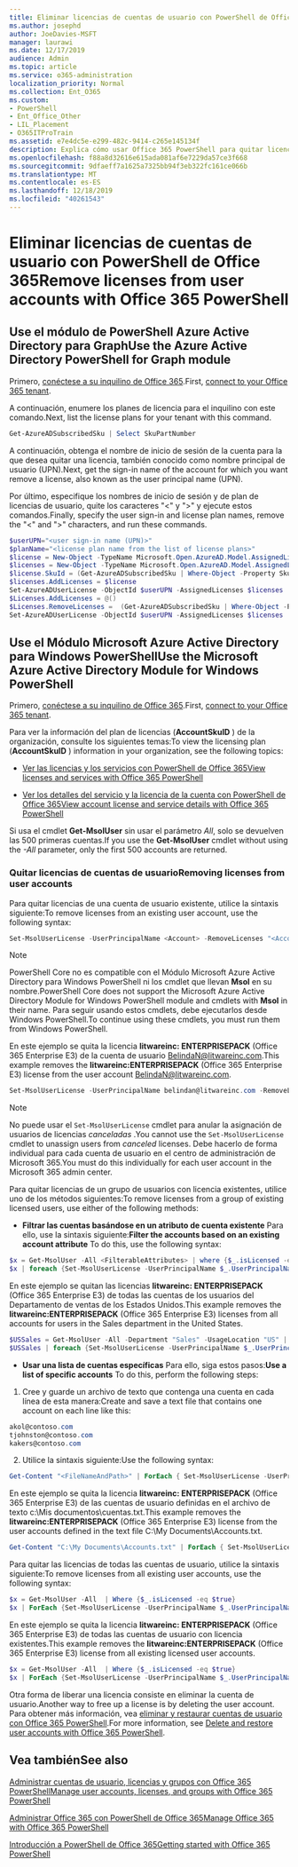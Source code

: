```yaml
---
title: Eliminar licencias de cuentas de usuario con PowerShell de Office 365
ms.author: josephd
author: JoeDavies-MSFT
manager: laurawi
ms.date: 12/17/2019
audience: Admin
ms.topic: article
ms.service: o365-administration
localization_priority: Normal
ms.collection: Ent_O365
ms.custom:
- PowerShell
- Ent_Office_Other
- LIL_Placement
- O365ITProTrain
ms.assetid: e7e4dc5e-e299-482c-9414-c265e145134f
description: Explica cómo usar Office 365 PowerShell para quitar licencias de Office 365 que se han asignado anteriormente a los usuarios.
ms.openlocfilehash: f88a8d32616e615ada081af6e7229da57ce3f668
ms.sourcegitcommit: 9dfaeff7a1625a7325bb94f3eb322fc161ce066b
ms.translationtype: MT
ms.contentlocale: es-ES
ms.lasthandoff: 12/18/2019
ms.locfileid: "40261543"
---
```

# <a name="remove-licenses-from-user-accounts-with-office-365-powershell"></a><span data-ttu-id="d5096-103">Eliminar licencias de cuentas de usuario con PowerShell de Office 365</span><span class="sxs-lookup"><span data-stu-id="d5096-103">Remove licenses from user accounts with Office 365 PowerShell</span></span>

## <a name="use-the-azure-active-directory-powershell-for-graph-module"></a><span data-ttu-id="d5096-104">Use el módulo de PowerShell Azure Active Directory para Graph</span><span class="sxs-lookup"><span data-stu-id="d5096-104">Use the Azure Active Directory PowerShell for Graph module</span></span>

<span data-ttu-id="d5096-105">Primero, [conéctese a su inquilino de Office 365](connect-to-office-365-powershell.md#connect-with-the-azure-active-directory-powershell-for-graph-module).</span><span class="sxs-lookup"><span data-stu-id="d5096-105">First, [connect to your Office 365 tenant](connect-to-office-365-powershell.md#connect-with-the-azure-active-directory-powershell-for-graph-module).</span></span>

<span data-ttu-id="d5096-106">A continuación, enumere los planes de licencia para el inquilino con este comando.</span><span class="sxs-lookup"><span data-stu-id="d5096-106">Next, list the license plans for your tenant with this command.</span></span>

```powershell
Get-AzureADSubscribedSku | Select SkuPartNumber
```

<span data-ttu-id="d5096-107">A continuación, obtenga el nombre de inicio de sesión de la cuenta para la que desea quitar una licencia, también conocido como nombre principal de usuario (UPN).</span><span class="sxs-lookup"><span data-stu-id="d5096-107">Next, get the sign-in name of the account for which you want remove a license, also known as the user principal name (UPN).</span></span>

<span data-ttu-id="d5096-108">Por último, especifique los nombres de inicio de sesión y de plan de licencias de usuario, quite los caracteres "<" y ">" y ejecute estos comandos.</span><span class="sxs-lookup"><span data-stu-id="d5096-108">Finally, specify the user sign-in and license plan names, remove the "<" and ">" characters, and run these commands.</span></span>

```powershell
$userUPN="<user sign-in name (UPN)>"
$planName="<license plan name from the list of license plans>"
$license = New-Object -TypeName Microsoft.Open.AzureAD.Model.AssignedLicense
$licenses = New-Object -TypeName Microsoft.Open.AzureAD.Model.AssignedLicenses
$license.SkuId = (Get-AzureADSubscribedSku | Where-Object -Property SkuPartNumber -Value $planName -EQ).SkuID
$licenses.AddLicenses = $license
Set-AzureADUserLicense -ObjectId $userUPN -AssignedLicenses $licenses
$Licenses.AddLicenses = @()
$Licenses.RemoveLicenses =  (Get-AzureADSubscribedSku | Where-Object -Property SkuPartNumber -Value $planName -EQ).SkuID
Set-AzureADUserLicense -ObjectId $userUPN -AssignedLicenses $licenses
```

## <a name="use-the-microsoft-azure-active-directory-module-for-windows-powershell"></a><span data-ttu-id="d5096-109">Use el Módulo Microsoft Azure Active Directory para Windows PowerShell</span><span class="sxs-lookup"><span data-stu-id="d5096-109">Use the Microsoft Azure Active Directory Module for Windows PowerShell</span></span>

<span data-ttu-id="d5096-110">Primero, [conéctese a su inquilino de Office 365](connect-to-office-365-powershell.md#connect-with-the-microsoft-azure-active-directory-module-for-windows-powershell).</span><span class="sxs-lookup"><span data-stu-id="d5096-110">First, [connect to your Office 365 tenant](connect-to-office-365-powershell.md#connect-with-the-microsoft-azure-active-directory-module-for-windows-powershell).</span></span>
   
<span data-ttu-id="d5096-111">Para ver la información del plan de licencias (**AccountSkuID** ) de la organización, consulte los siguientes temas:</span><span class="sxs-lookup"><span data-stu-id="d5096-111">To view the licensing plan (**AccountSkuID** ) information in your organization, see the following topics:</span></span>
    
  - [<span data-ttu-id="d5096-112">Ver las licencias y los servicios con PowerShell de Office 365</span><span class="sxs-lookup"><span data-stu-id="d5096-112">View licenses and services with Office 365 PowerShell</span></span>](view-licenses-and-services-with-office-365-powershell.md)
    
  - [<span data-ttu-id="d5096-113">Ver los detalles del servicio y la licencia de la cuenta con PowerShell de Office 365</span><span class="sxs-lookup"><span data-stu-id="d5096-113">View account license and service details with Office 365 PowerShell</span></span>](view-account-license-and-service-details-with-office-365-powershell.md)
    
<span data-ttu-id="d5096-114">Si usa el cmdlet **Get-MsolUser** sin usar el parámetro _All_, solo se devuelven las 500 primeras cuentas.</span><span class="sxs-lookup"><span data-stu-id="d5096-114">If you use the **Get-MsolUser** cmdlet without using the _-All_ parameter, only the first 500 accounts are returned.</span></span>
    
### <a name="removing-licenses-from-user-accounts"></a><span data-ttu-id="d5096-115">Quitar licencias de cuentas de usuario</span><span class="sxs-lookup"><span data-stu-id="d5096-115">Removing licenses from user accounts</span></span>

<span data-ttu-id="d5096-116">Para quitar licencias de una cuenta de usuario existente, utilice la sintaxis siguiente:</span><span class="sxs-lookup"><span data-stu-id="d5096-116">To remove licenses from an existing user account, use the following syntax:</span></span>
  
```powershell
Set-MsolUserLicense -UserPrincipalName <Account> -RemoveLicenses "<AccountSkuId1>", "<AccountSkuId2>"...
```

>[!Note]
><span data-ttu-id="d5096-117">PowerShell Core no es compatible con el Módulo Microsoft Azure Active Directory para Windows PowerShell ni los cmdlet que llevan **Msol** en su nombre.</span><span class="sxs-lookup"><span data-stu-id="d5096-117">PowerShell Core does not support the Microsoft Azure Active Directory Module for Windows PowerShell module and cmdlets with **Msol** in their name.</span></span> <span data-ttu-id="d5096-118">Para seguir usando estos cmdlets, debe ejecutarlos desde Windows PowerShell.</span><span class="sxs-lookup"><span data-stu-id="d5096-118">To continue using these cmdlets, you must run them from Windows PowerShell.</span></span>
>

<span data-ttu-id="d5096-119">En este ejemplo se quita la licencia **litwareinc: ENTERPRISEPACK** (Office 365 Enterprise E3) de la cuenta de usuario BelindaN@litwareinc.com.</span><span class="sxs-lookup"><span data-stu-id="d5096-119">This example removes the **litwareinc:ENTERPRISEPACK** (Office 365 Enterprise E3) license from the user account BelindaN@litwareinc.com.</span></span>
  
```powershell
Set-MsolUserLicense -UserPrincipalName belindan@litwareinc.com -RemoveLicenses "litwareinc:ENTERPRISEPACK"
```

>[!Note]
><span data-ttu-id="d5096-120">No puede usar el `Set-MsolUserLicense` cmdlet para anular la asignación de usuarios de licencias *canceladas* .</span><span class="sxs-lookup"><span data-stu-id="d5096-120">You cannot use the `Set-MsolUserLicense` cmdlet to unassign users from *canceled* licenses.</span></span> <span data-ttu-id="d5096-121">Debe hacerlo de forma individual para cada cuenta de usuario en el centro de administración de Microsoft 365.</span><span class="sxs-lookup"><span data-stu-id="d5096-121">You must do this individually for each user account in the Microsoft 365 admin center.</span></span>
>

<span data-ttu-id="d5096-122">Para quitar licencias de un grupo de usuarios con licencia existentes, utilice uno de los métodos siguientes:</span><span class="sxs-lookup"><span data-stu-id="d5096-122">To remove licenses from a group of existing licensed users, use either of the following methods:</span></span>
  
- <span data-ttu-id="d5096-123">**Filtrar las cuentas basándose en un atributo de cuenta existente** Para ello, use la sintaxis siguiente:</span><span class="sxs-lookup"><span data-stu-id="d5096-123">**Filter the accounts based on an existing account attribute** To do this, use the following syntax:</span></span>
    
```powershell
$x = Get-MsolUser -All <FilterableAttributes> | where {$_.isLicensed -eq $true}
$x | foreach {Set-MsolUserLicense -UserPrincipalName $_.UserPrincipalName -RemoveLicenses "<AccountSkuId1>", "<AccountSkuId2>"...}
```

<span data-ttu-id="d5096-124">En este ejemplo se quitan las licencias **litwareinc: ENTERPRISEPACK** (Office 365 Enterprise E3) de todas las cuentas de los usuarios del Departamento de ventas de los Estados Unidos.</span><span class="sxs-lookup"><span data-stu-id="d5096-124">This example removes the  **litwareinc:ENTERPRISEPACK** (Office 365 Enterprise E3) licenses from all accounts for users in the Sales department in the United States.</span></span>
    
```powershell
$USSales = Get-MsolUser -All -Department "Sales" -UsageLocation "US" | where {$_.isLicensed -eq $true}
$USSales | foreach {Set-MsolUserLicense -UserPrincipalName $_.UserPrincipalName -RemoveLicenses "litwareinc:ENTERPRISEPACK"}
```

- <span data-ttu-id="d5096-125">**Usar una lista de cuentas específicas** Para ello, siga estos pasos:</span><span class="sxs-lookup"><span data-stu-id="d5096-125">**Use a list of specific accounts** To do this, perform the following steps:</span></span>
    
1. <span data-ttu-id="d5096-126">Cree y guarde un archivo de texto que contenga una cuenta en cada línea de esta manera:</span><span class="sxs-lookup"><span data-stu-id="d5096-126">Create and save a text file that contains one account on each line like this:</span></span>
    
  ```powershell
akol@contoso.com
tjohnston@contoso.com
kakers@contoso.com
  ```

2. <span data-ttu-id="d5096-127">Utilice la sintaxis siguiente:</span><span class="sxs-lookup"><span data-stu-id="d5096-127">Use the following syntax:</span></span>
    
  ```powershell
  Get-Content "<FileNameAndPath>" | ForEach { Set-MsolUserLicense -UserPrincipalName $_ -RemoveLicenses "<AccountSkuId1>", "<AccountSkuId2>"... }
  ```

<span data-ttu-id="d5096-128">En este ejemplo se quita la licencia **litwareinc: ENTERPRISEPACK** (Office 365 Enterprise E3) de las cuentas de usuario definidas en el archivo de texto c:\Mis documentos\cuentas.txt.</span><span class="sxs-lookup"><span data-stu-id="d5096-128">This example removes the **litwareinc:ENTERPRISEPACK** (Office 365 Enterprise E3) license from the user accounts defined in the text file C:\My Documents\Accounts.txt.</span></span>
    
  ```powershell
  Get-Content "C:\My Documents\Accounts.txt" | ForEach { Set-MsolUserLicense -UserPrincipalName $_ -RemoveLicenses "litwareinc:ENTERPRISEPACK" }
  ```

<span data-ttu-id="d5096-129">Para quitar las licencias de todas las cuentas de usuario, utilice la sintaxis siguiente:</span><span class="sxs-lookup"><span data-stu-id="d5096-129">To remove licenses from all existing user accounts, use the following syntax:</span></span>
  
```powershell
$x = Get-MsolUser -All  | Where {$_.isLicensed -eq $true}
$x | ForEach {Set-MsolUserLicense -UserPrincipalName $_.UserPrincipalName -RemoveLicenses "<AccountSkuId1>", "<AccountSkuId2>"...}
```

<span data-ttu-id="d5096-130">En este ejemplo se quita la licencia **litwareinc: ENTERPRISEPACK** (Office 365 Enterprise E3) de todas las cuentas de usuario con licencia existentes.</span><span class="sxs-lookup"><span data-stu-id="d5096-130">This example removes the **litwareinc:ENTERPRISEPACK** (Office 365 Enterprise E3) license from all existing licensed user accounts.</span></span>
  
```powershell
$x = Get-MsolUser -All  | Where {$_.isLicensed -eq $true}
$x | ForEach {Set-MsolUserLicense -UserPrincipalName $_.UserPrincipalName -RemoveLicenses "litwareinc:ENTERPRISEPACK"}
```

<span data-ttu-id="d5096-131">Otra forma de liberar una licencia consiste en eliminar la cuenta de usuario.</span><span class="sxs-lookup"><span data-stu-id="d5096-131">Another way to free up a license is by deleting the user account.</span></span> <span data-ttu-id="d5096-132">Para obtener más información, vea [eliminar y restaurar cuentas de usuario con Office 365 PowerShell](delete-and-restore-user-accounts-with-office-365-powershell.md).</span><span class="sxs-lookup"><span data-stu-id="d5096-132">For more information, see [Delete and restore user accounts with Office 365 PowerShell](delete-and-restore-user-accounts-with-office-365-powershell.md).</span></span>
  
## <a name="see-also"></a><span data-ttu-id="d5096-133">Vea también</span><span class="sxs-lookup"><span data-stu-id="d5096-133">See also</span></span>

[<span data-ttu-id="d5096-134">Administrar cuentas de usuario, licencias y grupos con Office 365 PowerShell</span><span class="sxs-lookup"><span data-stu-id="d5096-134">Manage user accounts, licenses, and groups with Office 365 PowerShell</span></span>](manage-user-accounts-and-licenses-with-office-365-powershell.md)
  
[<span data-ttu-id="d5096-135">Administrar Office 365 con PowerShell de Office 365</span><span class="sxs-lookup"><span data-stu-id="d5096-135">Manage Office 365 with Office 365 PowerShell</span></span>](manage-office-365-with-office-365-powershell.md)
  
[<span data-ttu-id="d5096-136">Introducción a PowerShell de Office 365</span><span class="sxs-lookup"><span data-stu-id="d5096-136">Getting started with Office 365 PowerShell</span></span>](getting-started-with-office-365-powershell.md)

